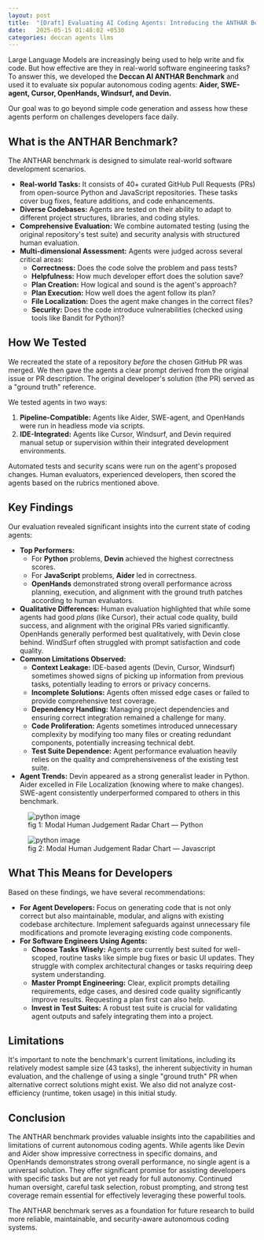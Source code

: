 ```yaml
---
layout: post
title:  "[Draft] Evaluating AI Coding Agents: Introducing the ANTHAR Benchmark"
date:   2025-05-15 01:48:02 +0530
categories: deccan agents llms
---
```


Large Language Models are increasingly being used to help write and fix code. But how effective are they in real-world software engineering tasks? To answer this, we developed the **Deccan AI ANTHAR Benchmark** and used it to evaluate six popular autonomous coding agents: **Aider, SWE-agent, Cursor, OpenHands, Windsurf, and Devin.**

Our goal was to go beyond simple code generation and assess how these agents perform on challenges developers face daily.

## What is the ANTHAR Benchmark?

The ANTHAR benchmark is designed to simulate real-world software development scenarios.

*   **Real-world Tasks:** It consists of 40+ curated GitHub Pull Requests (PRs) from open-source Python and JavaScript repositories. These tasks cover bug fixes, feature additions, and code enhancements.
*   **Diverse Codebases:** Agents are tested on their ability to adapt to different project structures, libraries, and coding styles.
*   **Comprehensive Evaluation:** We combine automated testing (using the original repository's test suite) and security analysis with structured human evaluation.
*   **Multi-dimensional Assessment:** Agents were judged across several critical areas:
    *   **Correctness:** Does the code solve the problem and pass tests?
    *   **Helpfulness:** How much developer effort does the solution save?
    *   **Plan Creation:** How logical and sound is the agent's approach?
    *   **Plan Execution:** How well does the agent follow its plan?
    *   **File Localization:** Does the agent make changes in the correct files?
    *   **Security:** Does the code introduce vulnerabilities (checked using tools like Bandit for Python)?

## How We Tested

We recreated the state of a repository *before* the chosen GitHub PR was merged. We then gave the agents a clear prompt derived from the original issue or PR description. The original developer's solution (the PR) served as a "ground truth" reference.

We tested agents in two ways:
1.  **Pipeline-Compatible:** Agents like Aider, SWE-agent, and OpenHands were run in headless mode via scripts.
2.  **IDE-Integrated:** Agents like Cursor, Windsurf, and Devin required manual setup or supervision within their integrated development environments.

Automated tests and security scans were run on the agent's proposed changes. Human evaluators, experienced developers, then scored the agents based on the rubrics mentioned above.

## Key Findings

Our evaluation revealed significant insights into the current state of coding agents:

*   **Top Performers:**
    *   For **Python** problems, **Devin** achieved the highest correctness scores.
    *   For **JavaScript** problems, **Aider** led in correctness.
    *   **OpenHands** demonstrated strong overall performance across planning, execution, and alignment with the ground truth patches according to human evaluators.
*   **Qualitative Differences:** Human evaluation highlighted that while some agents had good *plans* (like Cursor), their actual code quality, build success, and alignment with the original PRs varied significantly. OpenHands generally performed best qualitatively, with Devin close behind. WindSurf often struggled with prompt satisfaction and code quality.
*   **Common Limitations Observed:**
    *   **Context Leakage:** IDE-based agents (Devin, Cursor, Windsurf) sometimes showed signs of picking up information from previous tasks, potentially leading to errors or privacy concerns.
    *   **Incomplete Solutions:** Agents often missed edge cases or failed to provide comprehensive test coverage.
    *   **Dependency Handling:** Managing project dependencies and ensuring correct integration remained a challenge for many.
    *   **Code Proliferation:** Agents sometimes introduced unnecessary complexity by modifying too many files or creating redundant components, potentially increasing technical debt.
    *   **Test Suite Dependence:** Agent performance evaluation heavily relies on the quality and comprehensiveness of the existing test suite.
*   **Agent Trends:** Devin appeared as a strong generalist leader in Python. Aider excelled in File Localization (knowing where to make changes). SWE-agent consistently underperformed compared to others in this benchmark.

<figure>
  <img src="/assets/image/python.png" alt="python image">
  <figcaption>fig 1: Modal Human Judgement Radar Chart — Python</figcaption>
</figure>

<figure>
  <img src="/assets/image/javascript.png" alt="python image">
  <figcaption>fig 2: Modal Human Judgement Radar Chart — Javascript</figcaption>
</figure>

## What This Means for Developers

Based on these findings, we have several recommendations:

*   **For Agent Developers:** Focus on generating code that is not only correct but also maintainable, modular, and aligns with existing codebase architecture. Implement safeguards against unnecessary file modifications and promote leveraging existing code components.
*   **For Software Engineers Using Agents:**
    *   **Choose Tasks Wisely:** Agents are currently best suited for well-scoped, routine tasks like simple bug fixes or basic UI updates. They struggle with complex architectural changes or tasks requiring deep system understanding.
    *   **Master Prompt Engineering:** Clear, explicit prompts detailing requirements, edge cases, and desired code quality significantly improve results. Requesting a plan first can also help.
    *   **Invest in Test Suites:** A robust test suite is crucial for validating agent outputs and safely integrating them into a project.

## Limitations

It's important to note the benchmark's current limitations, including its relatively modest sample size (43 tasks), the inherent subjectivity in human evaluation, and the challenge of using a single "ground truth" PR when alternative correct solutions might exist. We also did not analyze cost-efficiency (runtime, token usage) in this initial study.

## Conclusion

The ANTHAR benchmark provides valuable insights into the capabilities and limitations of current autonomous coding agents. While agents like Devin and Aider show impressive correctness in specific domains, and OpenHands demonstrates strong overall performance, no single agent is a universal solution. They offer significant promise for assisting developers with specific tasks but are not yet ready for full autonomy. Continued human oversight, careful task selection, robust prompting, and strong test coverage remain essential for effectively leveraging these powerful tools.

The ANTHAR benchmark serves as a foundation for future research to build more reliable, maintainable, and security-aware autonomous coding systems.
